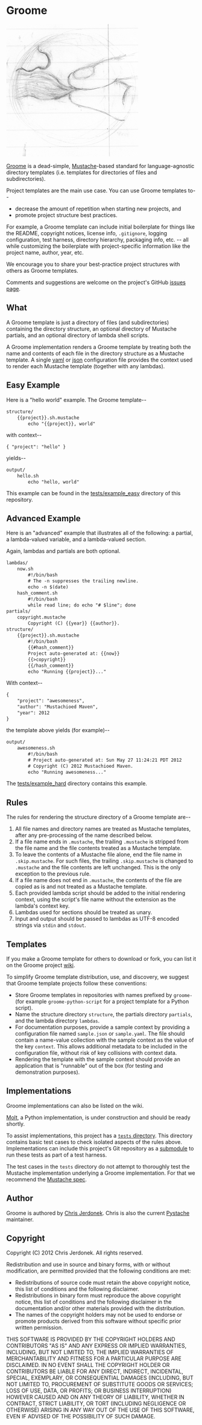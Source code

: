 Groome
======

![](http://github.com/cjerdonek/groome/raw/master/images/mustache-groom.png
"grooming a mustache")

[Groome](http://cjerdonek.github.com/groome/) is a dead-simple,
[Mustache](http://mustache.github.com/)-based standard for language-agnostic
directory templates (i.e. templates for directories of files and
subdirectories).

Project templates are the main use case.  You can use Groome templates to--

* decrease the amount of repetition when starting new projects, and
* promote project structure best practices.

For example, a Groome template can include initial boilerplate for things
like the README, copyright notices, license info, `.gitignore`, logging
configuration, test harness, directory hierarchy, packaging info, etc. --
all while customizing the boilerplate with project-specific information
like the project name, author, year, etc.

We encourage you to share your best-practice project structures with others
as Groome templates.

Comments and suggestions are welcome on the project's GitHub
[issues page](https://github.com/cjerdonek/groome/issues).


What
----

A Groome template is just a directory of files (and subdirectories) containing
the directory structure, an optional directory of Mustache partials, and
an optional directory of lambda shell scripts.

A Groome implementation renders a Groome template by treating both the name
and contents of each file in the directory structure as a Mustache template.
A single [yaml](http://yaml.org/) or [json](http://www.json.org/)
configuration file provides the context used to render each Mustache
template (together with any lambdas).


Easy Example
------------

Here is a "hello world" example.  The Groome template--

    structure/
        {{project}}.sh.mustache
            echo "{{project}}, world"

with context--

    { "project": "hello" }

yields--

    output/
        hello.sh
            echo "hello, world"

This example can be found in the
[tests/example_easy](https://github.com/cjerdonek/groome/tree/master/tests/example_easy)
directory of this repository.


Advanced Example
----------------

Here is an "advanced" example that illustrates all of the following:
a partial, a lambda-valued variable, and a lambda-valued section.

Again, lambdas and partials are both optional.

    lambdas/
        now.sh
            #!/bin/bash
            # The -n suppresses the trailing newline.
            echo -n $(date)
        hash_comment.sh
            #!/bin/bash
            while read line; do echo "# $line"; done
    partials/
        copyright.mustache
            Copyright (C) {{year}} {{author}}.
    structure/
        {{project}}.sh.mustache
            #!/bin/bash
            {{#hash_comment}}
            Project auto-generated at: {{now}}
            {{>copyright}}
            {{/hash_comment}}
            echo "Running {{project}}..."

With context--

    {
        "project": "awesomeness",
        "author": "Mustachioed Maven",
        "year": 2012
    }

the template above yields (for example)--

    output/
        awesomeness.sh
            #!/bin/bash
            # Project auto-generated at: Sun May 27 11:24:21 PDT 2012
            # Copyright (C) 2012 Mustachioed Maven.
            echo "Running awesomeness..."

The [tests/example_hard](https://github.com/cjerdonek/groome/tree/master/tests/example_hard)
directory contains this example.


Rules
-----

The rules for rendering the structure directory of a Groome template are--

1.  All file names and directory names are treated as Mustache templates,
    after any pre-processing of the name described below.
2.  If a file name ends in `.mustache`, the trailing `.mustache` is stripped
    from the file name and the file contents treated as a Mustache template.
3.  To leave the contents of a Mustache file alone, end the file name in
    `.skip.mustache`.  For such files, the trailing `.skip.mustache` is
    changed to `.mustache` and the file contents are left unchanged.  This is
    the only exception to the previous rule.
4.  If a file name does not end in `.mustache`, the contents of the file
    are copied as is and not treated as a Mustache template.
5.  Each provided lambda script should be added to the initial rendering
    context, using the script's file name without the extension as the lambda's
    context key.
6.  Lambdas used for sections should be treated as unary.
7.  Input and output should be passed to lambdas as UTF-8 encoded strings
    via `stdin` and `stdout`.


Templates
---------

If you make a Groome template for others to download or fork, you can list it
on the Groome project [wiki](https://github.com/cjerdonek/groome/wiki).

To simplify Groome template distribution, use, and discovery, we suggest that
Groome template projects follow these conventions:

* Store Groome templates in repositories with names prefixed by `groome-`
  (for example `groome-python-script` for a project template for a Python
  script).
* Name the structure directory `structure`, the partials directory
  `partials`, and the lambda directory `lambdas`.
* For documentation purposes, provide a sample context by providing a
  configuration file named `sample.json` or `sample.yaml`.  The file should
  contain a name-value collection with the sample context as the value of
  the key `context`.  This allows additional metadata to be included in
  the configuration file, without risk of key collisions with context data.
* Rendering the template with the sample context should provide an
  application that is "runnable" out of the box (for testing and
  demonstration purposes).


Implementations
---------------

Groome implementations can also be listed on the wiki.

[Molt](http://cjerdonek.github.com/molt/), a Python implementation, is under
construction and should be ready shortly.

To assist implementations, this project has a
[`tests` directory](https://github.com/cjerdonek/groome/tree/master/tests).
This directory contains basic test cases to check isolated aspects
of the rules above.  Implementations can include this project's
Git repository as a [submodule](http://help.github.com/submodules/)
to run these tests as part of a test harness.

The test cases in the `tests` directory do not attempt to thoroughly test
the Mustache implementation underlying a Groome implementation.  For that
we recommend the [Mustache spec](https://github.com/mustache/spec).


Author
------

Groome is authored by [Chris Jerdonek](https://github.com/cjerdonek).  Chris is
also the current [Pystache](https://github.com/defunkt/pystache) maintainer.


Copyright
---------

Copyright (C) 2012 Chris Jerdonek.  All rights reserved.

Redistribution and use in source and binary forms, with or without
modification, are permitted provided that the following conditions are met:

* Redistributions of source code must retain the above copyright notice,
  this list of conditions and the following disclaimer.
* Redistributions in binary form must reproduce the above copyright notice,
  this list of conditions and the following disclaimer in the documentation
  and/or other materials provided with the distribution.
* The names of the copyright holders may not be used to endorse or promote
  products derived from this software without specific prior written
  permission.

THIS SOFTWARE IS PROVIDED BY THE COPYRIGHT HOLDERS AND CONTRIBUTORS "AS IS"
AND ANY EXPRESS OR IMPLIED WARRANTIES, INCLUDING, BUT NOT LIMITED TO, THE
IMPLIED WARRANTIES OF MERCHANTABILITY AND FITNESS FOR A PARTICULAR PURPOSE
ARE DISCLAIMED.  IN NO EVENT SHALL THE COPYRIGHT HOLDER OR CONTRIBUTORS BE
LIABLE FOR ANY DIRECT, INDIRECT, INCIDENTAL, SPECIAL, EXEMPLARY, OR
CONSEQUENTIAL DAMAGES (INCLUDING, BUT NOT LIMITED TO, PROCUREMENT OF
SUBSTITUTE GOODS OR SERVICES; LOSS OF USE, DATA, OR PROFITS; OR BUSINESS
INTERRUPTION) HOWEVER CAUSED AND ON ANY THEORY OF LIABILITY, WHETHER IN
CONTRACT, STRICT LIABILITY, OR TORT (INCLUDING NEGLIGENCE OR OTHERWISE)
ARISING IN ANY WAY OUT OF THE USE OF THIS SOFTWARE, EVEN IF ADVISED OF THE
POSSIBILITY OF SUCH DAMAGE.
